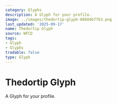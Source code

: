 ```yaml
---
category: Glyphs
description: A Glyph for your profile.
image: ../images/thedortip-glyph-86604b7763.png
last_updated: '2025-09-17'
name: Thedortip Glyph
source: WFCD
tags:
- Glyph
- Glyphs
tradable: false
type: Glyph
---
```


# Thedortip Glyph

A Glyph for your profile.

